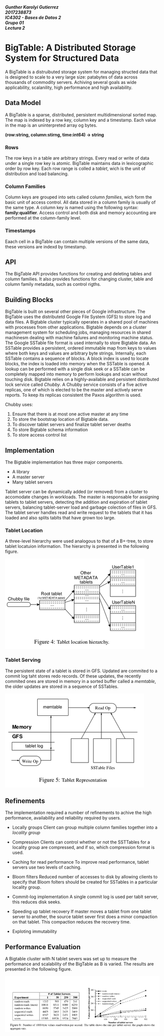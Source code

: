***Gunther Karolyi Gutierrez***   
***2017238873***   
***IC4302 - Bases de Datos 2***   
***Grupo 01***   
***Lectura 2***  

# BigTable: A Distributed Storage System for Structured Data

A BigTable is a distruibuted storage system for managing structed data that is designed to scale to a very large size: patabytes of data across thousands of commodity servers. Achiving several goals as wide applicability, scalanility, high performance and high availability.

## Data Model

A BigTable is a sparse, distributed, persistent multidimensional sorted map. The map is indexed by a row key, column key and a timestamp. Each value in the map is an uninterpreted array og bytes. 

**(row:string, column:stirng, time:int64) -> string**

### Rows 

The row keys in a table are arbitrary strings. Every read or write of data under a single row key is atomic. 
BigTable maintains data in lexicographic order by row key. Each row range is colled a *tablet*, wich is the unit of distribution and load balancing.

### Column Families

Column keys are grouped into sets called column *families*, wich form the basic unit of access control. All data stored in a column family is usually of the same type.
A column key is named using the following syntax: **family:qualifier**.
Access control and both disk and memory accounting are performed at the column-family level.

### Timestamps

Eaach cell in a BigTable can contain multiple versions of the same data, these versions are indexd by timestamp.

## API

The BigTable API provides functions for creating and deleting tables and column families. It also provides functions for changing cluster, table and column family metadata, such as control rigths.

## Building Blocks

BigTable is built on several other pieces of Google infrastructure. The BigTable uses the distributetd Google File System (GFS) to store log and data files. A Bigtable cluster typically operates in a shared pool of machines with processes from other applications. Bigtable depends on a cluster management system for scheduling jobs, managing resources in shared machinesm dealing with machine failures and monitoring machine status.
The Google SSTable file format is used internally to store Bigtable data. An SSTable provides a persistent, ordered immutable map from keys to values where both keys and values are arbitrary byte strings.
Internally, each SSTable contains a sequence of blocks. A block index is used to locate blocks, the index is loaded into memory when the SSTable is opened. A lookup can be performed with a single disk seek or a SSTable can be completely mapped into memory to perform lookups and scan without touching disk.
Bigtable relies on a highly-available and persistent distributed lock service called *Chubby*. A Chubby service consists of a five active replicas, one of which is elected to be the master and actively serve reports. To keep its replicas consistent the Paxos algorithm is used.

Chubby uses:
1. Ensure that there is at most one active master at any time
2. To store the bootstrap location of Bigtable data.
3. To discover tablet servers and finalize tablet server deaths
4. To store Bigtable schema information
5. To store access control list

## Implementation

The Bigtable implementation has three major components.
* A library
* A master server
* Many tablet servers

Tablet server can be dynamically added (or removed) from a cluster to accomodate changes in workloads.
The master is responsable for assigning tablets to tablet servers, detecting the addition and expiration of tablet servers, balancing tablet-server load and garbage colection of files in GFS.
The tablet server handles read and write request to the tablets that it has loaded and also splits tablts that have grown too large.

### Tablet Location

A three-level hierarchy were used analogous to that of a B+-tree, to store tablet locatuion information. The hierarchy is presented in the following figure.

![Figure, Tablet Location](imgs/TabletLocation.png)

### Tablet Serving

The persistent state of a tablet is stored in GFS. Updated are commited to a commit log taht stores redo records. Of these updates, the recently commited ones are stored in memory in a sorted buffer called a *memtable*, the older updates are stored in a sequence of SSTables.

![Figure, Tablet Serving](imgs/TabletServing.png)

## Refinements

The implementation required a number of refinements to achive the high performance, availability and reliability required by users.

* Locally groups
    Client can group multiple column families together into a *locality group*

* Compression
    Clients can control whether or not the SSTTables for a locality group are compressed, and if so, which compression format is used.

* Caching for read performance
  To improve read performance, tablet servers use two levels of caching.

* Bloom filters
  Reduced number of accesses to disk by allowing clients to specify that Bloom folters should be created for SSTables in a particular locality group.

* Commit-log implementation
  A single commit log is used per tablt server, this reduces disk seeks.

* Speeding up tablet recovery
  If master moves a tablet from one tablet server to another, the source tablet sever first does a minor compaction on that tablet. This compaction reduces the recovery time.

* Exploting immutability

## Performance Evaluation

A Bigtable cluster with N tablet severs was set up to measure the performance and scalability of the BigTable as B is varied. The results are presented in the following figure.

![Figure, Performance Evaluation](imgs/PerformanceEvaluation.png)